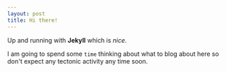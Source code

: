 ```yaml
---
layout: post
title: Hi there!
---
```


Up and running with **Jekyll** which is *nice*. 

I am going to spend some `time` thinking about what to blog about here so don't expect any tectonic activity any time soon. 